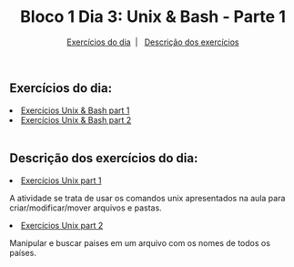 <h1 align="center">Bloco 1 Dia 3: Unix & Bash - Parte 1</h1>

<p align="center">
  <a href="#exercicio">Exercícios do dia</a>&nbsp;&nbsp;|&nbsp;&nbsp;
  <a href="#descricao">Descrição dos exercícios</a>
</p>

</br>
<h2 id="exercicio">Exercícios do dia:</h2>

<li><a href="#part_1">Exercícios Unix & Bash part 1</a></li>
<li><a href="#part_2">Exercícios Unix & Bash part 2</a></li>

</br>
<h2 id="descricao">Descrição dos exercícios do dia:</h2>

<li id="part_1"><a href="part_1/">Exercícios Unix part 1</a></li>
<p>A atividade se trata de usar os comandos unix apresentados na aula para criar/modificar/mover arquivos e pastas.</p>

<li id="part_2"><a href="part_2/">Exercícios Unix part 2</a></li>
<p>Manipular e buscar paises em um arquivo com os nomes de todos os países.</p>